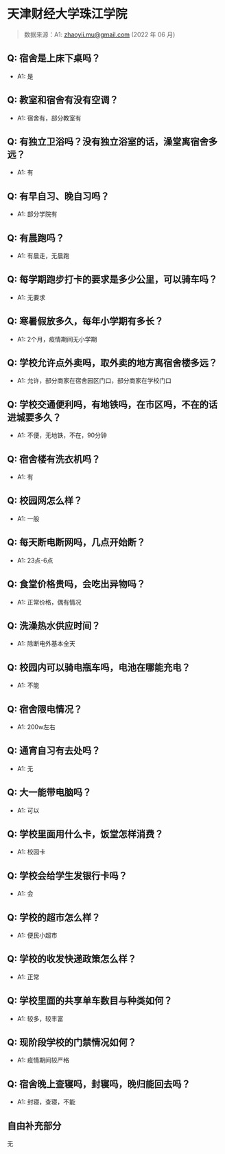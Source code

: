 # 天津财经大学珠江学院

> 数据来源：A1: zhaoyii.mu@gmail.com (2022 年 06 月)

## Q: 宿舍是上床下桌吗？

- A1: 是

## Q: 教室和宿舍有没有空调？

- A1: 宿舍有，部分教室有

## Q: 有独立卫浴吗？没有独立浴室的话，澡堂离宿舍多远？

- A1: 有

## Q: 有早自习、晚自习吗？

- A1: 部分学院有

## Q: 有晨跑吗？

- A1: 有晨走，无晨跑

## Q: 每学期跑步打卡的要求是多少公里，可以骑车吗？

- A1: 无要求

## Q: 寒暑假放多久，每年小学期有多长？

- A1: 2个月，疫情期间无小学期

## Q: 学校允许点外卖吗，取外卖的地方离宿舍楼多远？

- A1: 允许，部分商家在宿舍园区门口，部分商家在学校门口

## Q: 学校交通便利吗，有地铁吗，在市区吗，不在的话进城要多久？

- A1: 不便，无地铁，不在，90分钟

## Q: 宿舍楼有洗衣机吗？

- A1: 有

## Q: 校园网怎么样？

- A1: 一般

## Q: 每天断电断网吗，几点开始断？

- A1: 23点-6点

## Q: 食堂价格贵吗，会吃出异物吗？

- A1: 正常价格，偶有情况

## Q: 洗澡热水供应时间？

- A1: 除断电外基本全天

## Q: 校园内可以骑电瓶车吗，电池在哪能充电？

- A1: 不能

## Q: 宿舍限电情况？

- A1: 200w左右

## Q: 通宵自习有去处吗？

- A1: 无

## Q: 大一能带电脑吗？

- A1: 可以

## Q: 学校里面用什么卡，饭堂怎样消费？

- A1: 校园卡

## Q: 学校会给学生发银行卡吗？

- A1: 会

## Q: 学校的超市怎么样？

- A1: 便民小超市

## Q: 学校的收发快递政策怎么样？

- A1: 正常

## Q: 学校里面的共享单车数目与种类如何？

- A1: 较多，较丰富

## Q: 现阶段学校的门禁情况如何？

- A1: 疫情期间较严格

## Q: 宿舍晚上查寝吗，封寝吗，晚归能回去吗？

- A1: 封寝，查寝，不能

## 自由补充部分

无